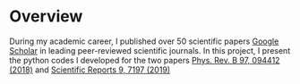 # Overview

During my academic career, I published over 50 scientific papers [Google Scholar](https://scholar.google.ca/citations?user=ZcQiAIMAAAAJ&hl=en&oi=ao) in leading peer-reviewed scientific journals. In this project, I present the python codes I developed for the two papers [Phys. Rev. B 97, 094412 (2018)](https://doi.org/10.1103/PhysRevB.97.094412) and [Scientific Reports 9, 7197 (2019)](https://doi.org/10.1038/s41598-019-43702-9) 

